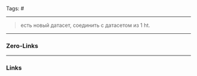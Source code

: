 Tags: #
____

> есть новый датасет, соединить с датасетом из 1 ht.



____
### Zero-Links

____
### Links